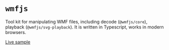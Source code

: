 # `wmfjs`

Tool kit for manipulating WMF files, including decode (`@wmfjs/core`), playback (`@wmfjs/svg-playback`). It is written in Typescript, works in modern browsers.

[Live sample](https://github.com/TripleTre/wmfjs)

